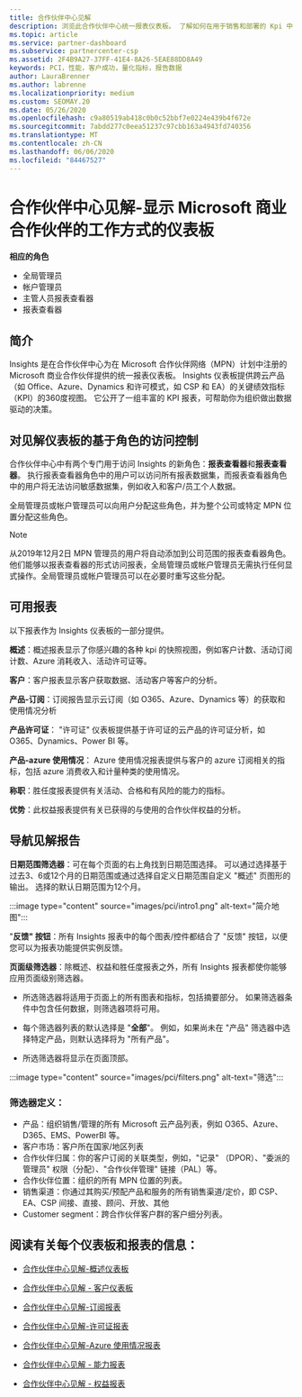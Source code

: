 ```yaml
---
title: 合作伙伴中心见解
description: 浏览此合作伙伴中心统一报表仪表板。 了解如何在用于销售和部署的 Kpi 中进行操作、进行客户开发等。
ms.topic: article
ms.service: partner-dashboard
ms.subservice: partnercenter-csp
ms.assetid: 2F4B9A27-37FF-41E4-8A26-5EAE88DD8A49
keywords: PCI，性能，客户成功，量化指标，报告数据
author: LauraBrenner
ms.author: labrenne
ms.localizationpriority: medium
ms.custom: SEOMAY.20
ms.date: 05/26/2020
ms.openlocfilehash: c9a80519ab418c0b0c52bbf7e0224e439b4f672e
ms.sourcegitcommit: 7abdd277c0eea51237c97cbb163a4943fd740356
ms.translationtype: MT
ms.contentlocale: zh-CN
ms.lasthandoff: 06/06/2020
ms.locfileid: "84467527"
---
```

# <a name="partner-center-insights---a-dashboard-that-shows-how-a-microsoft-commercial-partner-is-doing"></a>合作伙伴中心见解-显示 Microsoft 商业合作伙伴的工作方式的仪表板

**相应的角色**
- 全局管理员
- 帐户管理员
- 主管人员报表查看器
- 报表查看器

## <a name="introduction"></a>简介

Insights 是在合作伙伴中心为在 Microsoft 合作伙伴网络（MPN）计划中注册的 Microsoft 商业合作伙伴提供的统一报表仪表板。 Insights 仪表板提供跨云产品（如 Office、Azure、Dynamics 和许可模式，如 CSP 和 EA）的关键绩效指标（KPI）的360度视图。 它公开了一组丰富的 KPI 报表，可帮助你为组织做出数据驱动的决策。 

## <a name="role-based-access-control-to-the-insights-dashboard"></a>对见解仪表板的基于角色的访问控制

合作伙伴中心中有两个专门用于访问 Insights 的新角色：**报表查看器**和**报表查看器**。 执行报表查看器角色中的用户可以访问所有报表数据集，而报表查看器角色中的用户将无法访问敏感数据集，例如收入和客户/员工个人数据。 

全局管理员或帐户管理员可以向用户分配这些角色，并为整个公司或特定 MPN 位置分配这些角色。  

>[!Note] 
>从2019年12月2日 MPN 管理员的用户将自动添加到公司范围的报表查看器角色。 他们能够以报表查看器的形式访问报表，全局管理员或帐户管理员无需执行任何显式操作。全局管理员或帐户管理员可以在必要时重写这些分配。 

## <a name="reports-available"></a>可用报表

以下报表作为 Insights 仪表板的一部分提供。

**概述**：概述报表显示了你感兴趣的各种 kpi 的快照视图，例如客户计数、活动订阅计数、Azure 消耗收入、活动许可证等。

**客户**：客户报表显示客户获取数据、活动客户等客户的分析。

**产品-订阅**：订阅报告显示云订阅（如 O365、Azure、Dynamics 等）的获取和使用情况分析

**产品许可证**： "许可证" 仪表板提供基于许可证的云产品的许可证分析，如 O365、Dynamics、Power BI 等。

**产品-azure 使用情况**： Azure 使用情况报表提供与客户的 azure 订阅相关的指标，包括 azure 消费收入和计量种类的使用情况。

**称职**：胜任度报表提供有关活动、合格和有风险的能力的指标。

**优势**：此权益报表提供有关已获得的与使用的合作伙伴权益的分析。

## <a name="navigating-the-insights-reports"></a>导航见解报告

**日期范围筛选器**：可在每个页面的右上角找到日期范围选择。 可以通过选择基于过去3、6或12个月的日期范围或通过选择自定义日期范围自定义 "概述" 页图形的输出。 选择的默认日期范围为12个月。 

:::image type="content" source="images/pci/intro1.png" alt-text="简介地图":::

"**反馈" 按钮**：所有 Insights 报表中的每个图表/控件都结合了 "反馈" 按钮，以便您可以为报表功能提供实例反馈。 

 
**页面级筛选器**：除概述、权益和胜任度报表之外，所有 Insights 报表都使你能够应用页面级别筛选器。 

- 所选筛选器将适用于页面上的所有图表和指标，包括摘要部分。 如果筛选器条件中包含任何数据，则筛选器项将可用。 

- 每个筛选器列表的默认选择是 "**全部**"。 例如，如果尚未在 "产品" 筛选器中选择特定产品，则默认选择将为 "所有产品"。

- 所选筛选器将显示在页面顶部。 

:::image type="content" source="images/pci/filters.png" alt-text="筛选":::

### <a name="filters-definitions"></a>筛选器定义：

- 产品：组织销售/管理的所有 Microsoft 云产品列表，例如 O365、Azure、D365、EMS、PowerBI 等。
- 客户市场：客户所在国家/地区列表
- 合作伙伴归属：你的客户订阅的关联类型，例如，"记录" （DPOR）、"委派的管理员" 权限（分配）、"合作伙伴管理" 链接（PAL）等。 
- 合作伙伴位置：组织的所有 MPN 位置的列表。
- 销售渠道：你通过其购买/预配产品和服务的所有销售渠道/定价，即 CSP、EA、CSP 间接、直接、顾问、开放、其他
- Customer segment：跨合作伙伴客户群的客户细分列表。

## <a name="read-about-each-of-the-dashboards-and-reports"></a>阅读有关每个仪表板和报表的信息：

- [合作伙伴中心见解-概述仪表板](pci-overview-report.md)

- [合作伙伴中心见解 - 客户仪表板](pci-customer-report.md)

- [合作伙伴中心见解-订阅报表](pci-product-subscriptions-report.md)

- [合作伙伴中心见解-许可证报表](pci-product-licenses-report.md)

- [合作伙伴中心见解-Azure 使用情况报表](pci-azure-usage-report.md)

- [合作伙伴中心见解 - 能力报表](pci-competencies-report.md)

- [合作伙伴中心见解 - 权益报表](pci-benefits-report.md)
